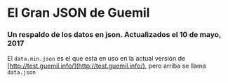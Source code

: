 # El Gran JSON de Guemil
### Un respaldo de los datos en json. Actualizados el 10 de mayo, 2017

El `data.min.json` es el que esta en uso en la actual versión de [http://test.guemil.info/](http://test.guemil.info/), pero arriba se llama `data.json`
